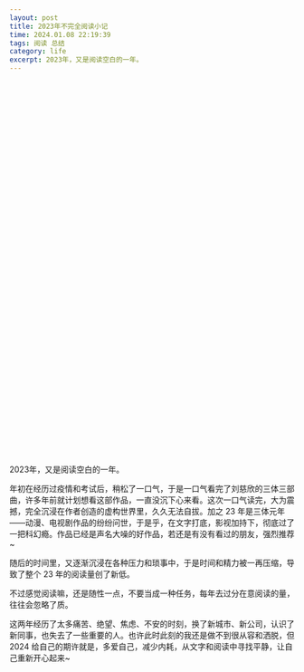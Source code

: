 ```yaml
---
layout: post
title: 2023年不完全阅读小记
time: 2024.01.08 22:19:39
tags: 阅读 总结
category: life
excerpt: 2023年，又是阅读空白的一年。
---
```


<style>
.chartbox{
    width: 100%;
    height:650px;
    margin:20px 0;
}
.chartbox img{
    width:100%;
    height:auto;
}
.txtAroundImg{
    display: inline-block !important;
    margin: 0 5px !important;
    padding: 5px;
    border: 1px dashed #e5e5e5;
}
</style>
<div id="book-chart" class="chartbox"></div>
2023年，又是阅读空白的一年。

年初在经历过疫情和考试后，稍松了一口气，于是一口气看完了刘慈欣的三体三部曲，许多年前就计划想看这部作品，一直没沉下心来看。这次一口气读完，大为震撼，完全沉浸在作者创造的虚构世界里，久久无法自拔。加之 23 年是三体元年——动漫、电视剧作品的纷纷问世，于是乎，在文字打底，影视加持下，彻底过了一把科幻瘾。作品已经是声名大噪的好作品，若还是有没有看过的朋友，强烈推荐~

随后的时间里，又逐渐沉浸在各种压力和琐事中，于是时间和精力被一再压缩，导致了整个 23 年的阅读量创了新低。

不过感觉阅读嘛，还是随性一点，不要当成一种任务，每年去过分在意阅读的量，往往会忽略了质。

这两年经历了太多痛苦、绝望、焦虑、不安的时刻，换了新城市、新公司，认识了新同事，也失去了一些重要的人。也许此时此刻的我还是做不到很从容和洒脱，但 2024 给自己的期许就是，多爱自己，减少内耗，从文字和阅读中寻找平静，让自己重新开心起来~

<script type="text/javascript" src="{{ site.url }}{{site.baseurl}}/js/echarts.min-4.8.0.js"></script>
<script type="text/javascript" src="{{ site.url }}{{site.baseurl}}/js/bookList.js"></script>
<script type="text/javascript" src="{{ site.url }}{{site.baseurl}}/js/chartsCommon.js"></script>

<script type="text/javascript">

if (window.innerWidth < 600) {
    var img2020 = '{{ site.url }}{{site.baseurl}}/images/post/2024-01-08-read-summary-2023/pic-chart.png';

    setChartImg('book-chart',img2020)
}
else {
    var charts = [];
    
    var myChart = echarts.init(document.getElementById('book-chart'));
    var baseData = bookData['2023']
    let opt = getReadSummaryChartOpt(baseData,{
        title: '2023年度读书统计',
        colors: ['#cf7500','#a4b787','#f8e4b7','#797a7e','#79a3b1'],
        bgColor: '#231903',
        txtColor: '#bbbbbb'
    })
    myChart.setOption(opt);
    charts.push(myChart)
    setResize(charts)
}

</script>
